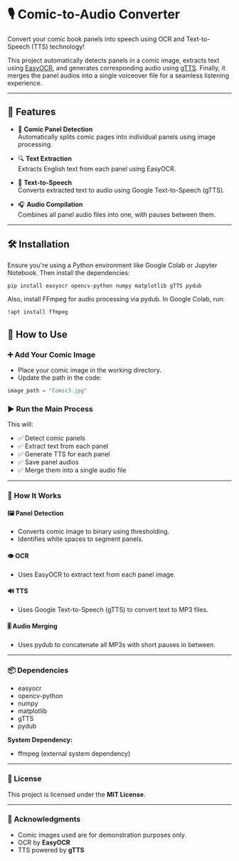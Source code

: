 # 🎙️ Comic-to-Audio Converter

Convert your comic book panels into speech using OCR and Text-to-Speech (TTS) technology!

This project automatically detects panels in a comic image, extracts text using [EasyOCR](https://github.com/JaidedAI/EasyOCR), and generates corresponding audio using [gTTS](https://pypi.org/project/gTTS/). Finally, it merges the panel audios into a single voiceover file for a seamless listening experience.

---

## 📌 Features

- 📖 **Comic Panel Detection**  
  Automatically splits comic pages into individual panels using image processing.

- 🔍 **Text Extraction**  
  Extracts English text from each panel using EasyOCR.

- 🎤 **Text-to-Speech**  
  Converts extracted text to audio using Google Text-to-Speech (gTTS).

- 🎧 **Audio Compilation**  
  Combines all panel audio files into one, with pauses between them.

---

## 🛠️ Installation

Ensure you're using a Python environment like Google Colab or Jupyter Notebook. Then install the dependencies:

```bash
pip install easyocr opencv-python numpy matplotlib gTTS pydub
```
Also, install FFmpeg for audio processing via pydub.
In Google Colab, run:
```bash
!apt install ffmpeg
```
## 🚀 How to Use

### ➕ Add Your Comic Image

- Place your comic image in the working directory.
- Update the path in the code:

```python
image_path = "Comic3.jpg"
```
### ▶️ Run the Main Process
This will:

- ✅ Detect comic panels  
- ✅ Extract text from each panel  
- ✅ Generate TTS for each panel  
- ✅ Save panel audios  
- ✅ Merge them into a single audio file  

---

### 🧠 How It Works

#### 🖼️ Panel Detection
- Converts comic image to binary using thresholding.
- Identifies white spaces to segment panels.

#### 👁️ OCR
- Uses EasyOCR to extract text from each panel image.

#### 🔊 TTS
- Uses Google Text-to-Speech (gTTS) to convert text to MP3 files.

#### 🎚️ Audio Merging
- Uses pydub to concatenate all MP3s with short pauses in between.

---

### 📦 Dependencies

- easyocr  
- opencv-python  
- numpy  
- matplotlib  
- gTTS  
- pydub  

**System Dependency:**  
- ffmpeg (external system dependency)

---

### 📄 License
This project is licensed under the **MIT License**.  

---

### 🙌 Acknowledgments

- Comic images used are for demonstration purposes only.  
- OCR by **EasyOCR**  
- TTS powered by **gTTS**
